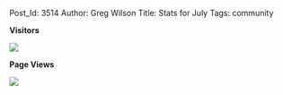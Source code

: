 Post_Id: 3514
Author: Greg Wilson
Title: Stats for July
Tags: community

<p><strong>Visitors</strong></p>
<p><img src="{{root_path}}/files/2010/07/visitors.png" /></p>
<p><strong>Page Views</strong></p>
<p><img src="{{root_path}}/files/2010/07/pageviews.png" /></p>
